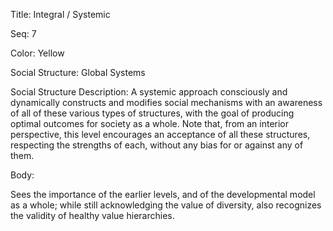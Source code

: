 Title:  Integral / Systemic

Seq:    7

Color:  Yellow

Social Structure: Global Systems

Social Structure Description: A systemic approach consciously and dynamically constructs and modifies social mechanisms with an awareness of all of these various types of structures, with the goal of producing optimal outcomes for society as a whole.  Note that, from an interior perspective, this level encourages an acceptance of all these structures, respecting the strengths of each, without any bias for or against any of them. 

Body:   
 
Sees the importance of the earlier levels, and of the developmental model as a whole; while still acknowledging the value of diversity, also recognizes the validity of healthy value hierarchies.


